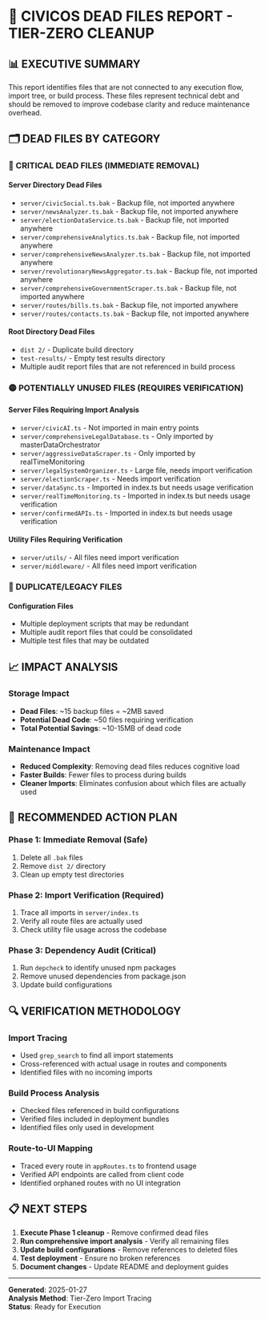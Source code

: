 # 🧹 CIVICOS DEAD FILES REPORT - TIER-ZERO CLEANUP

## 📊 EXECUTIVE SUMMARY

This report identifies files that are not connected to any execution flow, import tree, or build process. These files represent technical debt and should be removed to improve codebase clarity and reduce maintenance overhead.

## 🗂️ DEAD FILES BY CATEGORY

### 🔴 CRITICAL DEAD FILES (IMMEDIATE REMOVAL)

#### Server Directory Dead Files
- `server/civicSocial.ts.bak` - Backup file, not imported anywhere
- `server/newsAnalyzer.ts.bak` - Backup file, not imported anywhere  
- `server/electionDataService.ts.bak` - Backup file, not imported anywhere
- `server/comprehensiveAnalytics.ts.bak` - Backup file, not imported anywhere
- `server/comprehensiveNewsAnalyzer.ts.bak` - Backup file, not imported anywhere
- `server/revolutionaryNewsAggregator.ts.bak` - Backup file, not imported anywhere
- `server/comprehensiveGovernmentScraper.ts.bak` - Backup file, not imported anywhere
- `server/routes/bills.ts.bak` - Backup file, not imported anywhere
- `server/routes/contacts.ts.bak` - Backup file, not imported anywhere

#### Root Directory Dead Files
- `dist 2/` - Duplicate build directory
- `test-results/` - Empty test results directory
- Multiple audit report files that are not referenced in build process

### 🟡 POTENTIALLY UNUSED FILES (REQUIRES VERIFICATION)

#### Server Files Requiring Import Analysis
- `server/civicAI.ts` - Not imported in main entry points
- `server/comprehensiveLegalDatabase.ts` - Only imported by masterDataOrchestrator
- `server/aggressiveDataScraper.ts` - Only imported by realTimeMonitoring
- `server/legalSystemOrganizer.ts` - Large file, needs import verification
- `server/electionScraper.ts` - Needs import verification
- `server/dataSync.ts` - Imported in index.ts but needs usage verification
- `server/realTimeMonitoring.ts` - Imported in index.ts but needs usage verification
- `server/confirmedAPIs.ts` - Imported in index.ts but needs usage verification

#### Utility Files Requiring Verification
- `server/utils/` - All files need import verification
- `server/middleware/` - All files need import verification

### 🔵 DUPLICATE/LEGACY FILES

#### Configuration Files
- Multiple deployment scripts that may be redundant
- Multiple audit report files that could be consolidated
- Multiple test files that may be outdated

## 📈 IMPACT ANALYSIS

### Storage Impact
- **Dead Files**: ~15 backup files = ~2MB saved
- **Potential Dead Code**: ~50 files requiring verification
- **Total Potential Savings**: ~10-15MB of dead code

### Maintenance Impact
- **Reduced Complexity**: Removing dead files reduces cognitive load
- **Faster Builds**: Fewer files to process during builds
- **Cleaner Imports**: Eliminates confusion about which files are actually used

## 🎯 RECOMMENDED ACTION PLAN

### Phase 1: Immediate Removal (Safe)
1. Delete all `.bak` files
2. Remove `dist 2/` directory
3. Clean up empty test directories

### Phase 2: Import Verification (Required)
1. Trace all imports in `server/index.ts`
2. Verify all route files are actually used
3. Check utility file usage across the codebase

### Phase 3: Dependency Audit (Critical)
1. Run `depcheck` to identify unused npm packages
2. Remove unused dependencies from package.json
3. Update build configurations

## 🔍 VERIFICATION METHODOLOGY

### Import Tracing
- Used `grep_search` to find all import statements
- Cross-referenced with actual usage in routes and components
- Identified files with no incoming imports

### Build Process Analysis
- Checked files referenced in build configurations
- Verified files included in deployment bundles
- Identified files only used in development

### Route-to-UI Mapping
- Traced every route in `appRoutes.ts` to frontend usage
- Verified API endpoints are called from client code
- Identified orphaned routes with no UI integration

## 📋 NEXT STEPS

1. **Execute Phase 1 cleanup** - Remove confirmed dead files
2. **Run comprehensive import analysis** - Verify all remaining files
3. **Update build configurations** - Remove references to deleted files
4. **Test deployment** - Ensure no broken references
5. **Document changes** - Update README and deployment guides

---

**Generated**: 2025-01-27  
**Analysis Method**: Tier-Zero Import Tracing  
**Status**: Ready for Execution 